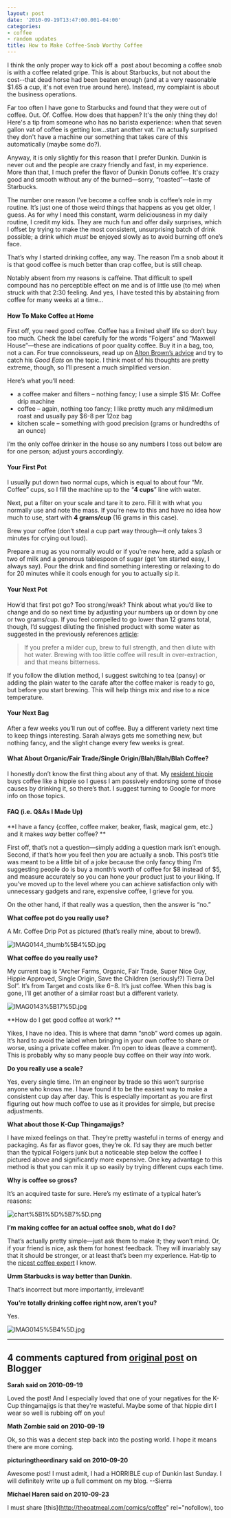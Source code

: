 ```yaml
---
layout: post
date: '2010-09-19T13:47:00.001-04:00'
categories:
- coffee
- random updates
title: How to Make Coffee-Snob Worthy Coffee
---
```



I think the only proper way to kick off a&#160; post about becoming a coffee snob is with a coffee related gripe. This is about Starbucks, but not about the cost--that dead horse had been beaten enough (and at a very reasonable $1.65 a cup, it's not even true around here). Instead, my complaint is about the business operations. 

Far too often I have gone to Starbucks and found that they were out of coffee. Out. Of. Coffee. How does that happen? It's the only thing they do! Here's a tip from someone who has no barista experience: when that seven gallon vat of coffee is getting low...start another vat. I'm actually surprised they don't have a machine our something that takes care of this automatically (maybe some do?). 

Anyway, it is only slightly for this reason that I prefer Dunkin. Dunkin is never out and the people are crazy friendly and fast, in my experience. More than that, I much prefer the flavor of Dunkin Donuts coffee. It's crazy good and smooth without any of the burned—sorry, “roasted”—taste of Starbucks.

The number one reason I’ve become a coffee snob is coffee’s role in my routine. It’s just one of those weird things that happens as you get older, I guess. As for why I need this constant, warm deliciousness in my daily routine, I credit my kids. They are much fun and offer daily surprises, which I offset by trying to make the most consistent, unsurprising batch of drink possible; a drink which *must* be enjoyed slowly as to avoid burning off one’s face.

That’s why I started drinking coffee, any way. The reason I’m a snob about it is that good coffee is much better than crap coffee, but is still cheap.

Notably absent from my reasons is caffeine. That difficult to spell compound has no perceptible effect on me and is of little use (to me) when struck with that 2:30 feeling. And yes, I have tested this by abstaining from coffee for many weeks at a time…  <h4>How To Make Coffee at Home</h4>

First off, you need good coffee. Coffee has a limited shelf life so don’t buy too much. Check the label carefully for the words “Folgers” and “Maxwell House”—these are indications of poor quality coffee. Buy it in a bag, too, not a can. For true connoisseurs, read up on [Alton Brown’s advice](http://www.foodnetwork.com/recipes/alton-brown/true-brew-recipe/index.html) and try to catch his *Good Eats* on the topic. I think most of his thoughts are pretty extreme, though, so I’ll present a much simplified version. 

Here’s what you’ll need:  <ul>   <li>a coffee maker and filters – nothing fancy; I use a simple $15 Mr. Coffee drip machine </li>    <li>coffee – again, nothing too fancy; I like pretty much any mild/medium roast and usually pay $6-8 per 12oz bag </li>    <li>kitchen scale – something with good precision (grams or hundredths of an ounce) </li> </ul>

I’m the only coffee drinker in the house so any numbers I toss out below are for one person; adjust yours accordingly.  <h4>Your First Pot</h4>

I usually put down two normal cups, which is equal to about four “Mr. Coffee” cups, so I fill the machine up to the “**4 cups**” line with water. 

Next, put a filter on your scale and tare it to zero. Fill it with what you normally use and note the mass. If you’re new to this and have no idea how much to use, start with **4 grams/cup** (16 grams in this case).

Brew your coffee (don’t steal a cup part way through—it only takes 3 minutes for crying out loud). 

Prepare a mug as you normally would or if you’re new here, add a splash or two of milk and a generous tablespoon of sugar (get ‘em started easy, I always say). Pour the drink and find something interesting or relaxing to do for 20 minutes while it cools enough for you to actually sip it.  <h4>Your Next Pot</h4>

How’d that first pot go? Too strong/weak? Think about what you’d like to change and do so next time by adjusting your numbers up or down by one or two grams/cup. If you feel compelled to go lower than 12 grams total, though, I’d suggest diluting the finished product with some water as suggested in the previously references [article](http://www.foodnetwork.com/recipes/alton-brown/true-brew-recipe/index.html):
<blockquote> 

If you prefer a milder cup, brew to full strength, and then dilute with hot water. Brewing with too little coffee will result in over-extraction, and that means bitterness.
</blockquote>

If you follow the dilution method, I suggest switching to tea (pansy) or adding the plain water to the carafe after the coffee maker is ready to go, but before you start brewing. This will help things mix and rise to a nice temperature.  <h4>Your Next Bag</h4>

After a few weeks you’ll run out of coffee. Buy a different variety next time to keep things interesting. Sarah always gets me something new, but nothing fancy, and the slight change every few weeks is great.  <h4>What About Organic/Fair Trade/Single Origin/Blah/Blah/Blah Coffee?</h4>

I honestly don’t know the first thing about any of that. My [resident hippie](http://footedjammies.blogspot.com/) buys coffee like a hippie so I guess I am passively endorsing some of those causes by drinking it, so there’s that. I suggest turning to Google for more info on those topics.  <h4>FAQ (i.e. Q&amp;As I Made Up)</h4>

**I have a fancy {coffee, coffee maker, beaker, flask, magical gem, etc.} and it makes *way* better coffee? **

First off, that’s not a question—simply adding a question mark isn’t enough. Second, if that’s how you feel then *you* are actually a snob. This post’s title was meant to be a little bit of a joke because the only fancy thing I’m suggesting people do is buy a month’s worth of coffee for $8 instead of $5, and measure accurately so you can hone your product just to your liking. If you’ve moved up to the level where you can achieve satisfaction only with unnecessary gadgets and rare, expensive coffee, I grieve for you.

On the other hand, if that really was a question, then the answer is “no.”

**What coffee pot do you really use?**

A Mr. Coffee Drip Pot as pictured (that’s really mine, about to brew!). 

![IMAG0144_thumb%5B4%5D.jpg](IMAG0144_thumb%5B4%5D.jpg)

**What coffee do you really use?**

My current bag is “Archer Farms, Organic, Fair Trade, Super Nice Guy, Hippie Approved, Single Origin, Save the Children (seriously!?) Tierra Del Sol”. It’s from Target and costs like $6-$8. It’s just coffee. When this bag is gone, I’ll get another of a similar roast but a different variety.

![IMAG0143%5B17%5D.jpg](IMAG0143%5B17%5D.jpg)</a>

**How do I get good coffee at work? **

Yikes, I have no idea. This is where that damn “snob” word comes up again. It’s hard to avoid the label when bringing in your own coffee to share or worse, using a private coffee maker. I’m open to ideas (leave a comment). This is probably why so many people buy coffee on their way *into* work.









**Do you really use a scale?**

Yes, every single time. I’m an engineer by trade so this won’t surprise anyone who knows me. I have found it to be the easiest way to make a consistent cup day after day. This is especially important as you are first figuring out how much coffee to use as it provides for simple, but precise adjustments.

**What about those K-Cup Thingamajigs?**

I have mixed feelings on that. They’re pretty wasteful in terms of energy and packaging. As far as flavor goes, they’re ok. I’d say they are much better than the typical Folgers junk but a noticeable step below the coffee I pictured above and significantly more expensive. One key advantage to this method is that you can mix it up so easily by trying different cups each time.

**Why is coffee so gross?**

It’s an acquired taste for sure. Here’s my estimate of a typical hater’s reasons:

![chart%5B1%5D%5B7%5D.png](chart%5B1%5D%5B7%5D.png)

**I’m making coffee for an actual coffee snob, what do I do?**

That’s actually pretty simple—just ask them to make it; they won’t mind. Or, if your friend is nice, ask them for honest feedback. They will invariably say that it should be stronger, or at least that’s been my experience. Hat-tip to the [nicest coffee expert](http://picturingtheordinary.blogspot.com/) I know.

**Umm Starbucks is way better than Dunkin.**

That’s incorrect but more importantly, irrelevant!

**You’re totally drinking coffee right now, aren’t you?**

Yes.

![IMAG0145%5B4%5D.jpg](IMAG0145%5B4%5D.jpg)

---

## 4 comments captured from [original post](https://blog.wassupy.com/2010/09/how-to-make-coffee-snob-worthy-coffee.html) on Blogger

**Sarah said on 2010-09-19**

Loved the post!  And I especially loved that one of your negatives for the K-Cup thingamajigs is that they're wasteful.  Maybe some of that hippie dirt I wear so well is rubbing off on you!

**Math Zombie said on 2010-09-19**

Ok, so this was a decent step back into the posting world. I hope it means there are more coming.

**picturingtheordinary said on 2010-09-20**

Awesome post! I must admit, I had a HORRIBLE cup of Dunkin last Sunday. I will definitely write up a full comment on my blog. --Sierra

**Michael Haren said on 2010-09-23**

I must share [this](http://theoatmeal.com/comics/coffee" rel="nofollow), too

